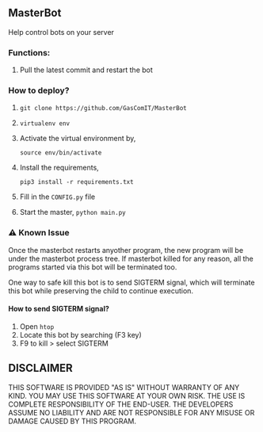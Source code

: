 ## MasterBot

Help control bots on your server

### Functions:
    
1. Pull the latest commit and restart the bot

### How to deploy?
1. `git clone https://github.com/GasComIT/MasterBot`
2. `virtualenv env`
3. Activate the virtual environment by,
    
    `source env/bin/activate`
4. Install the requirements,

    `pip3 install -r requirements.txt`

5. Fill in the `CONFIG.py` file
6. Start the master, `python main.py`

### ⚠️ Known Issue
Once the masterbot restarts anyother program, the new program will be under the masterbot process tree. 
If masterbot killed for any reason, all the programs started via this bot will be terminated too. 

One way to safe kill this bot is to send SIGTERM signal, which will terminate this bot while preserving the child to continue execution.

#### How to send SIGTERM signal?
1. Open `htop`
2. Locate this bot by searching (F3 key)
3. F9 to kill > select SIGTERM

## DISCLAIMER

THIS SOFTWARE IS PROVIDED "AS IS" WITHOUT WARRANTY OF ANY KIND. YOU MAY USE THIS SOFTWARE AT YOUR OWN RISK. THE USE IS COMPLETE RESPONSIBILITY OF THE END-USER. THE DEVELOPERS ASSUME NO LIABILITY AND ARE NOT RESPONSIBLE FOR ANY MISUSE OR DAMAGE CAUSED BY THIS PROGRAM.
